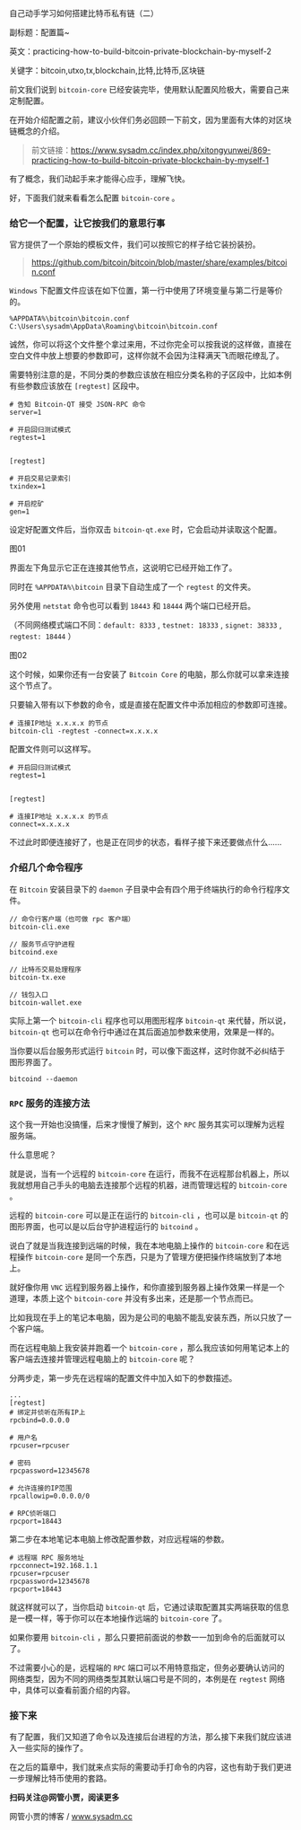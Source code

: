 自己动手学习如何搭建比特币私有链（二）

副标题：配置篇~

英文：practicing-how-to-build-bitcoin-private-blockchain-by-myself-2

关键字：bitcoin,utxo,tx,blockchain,比特,比特币,区块链



前文我们说到 `bitcoin-core` 已经安装完毕，使用默认配置风险极大，需要自己来定制配置。

在开始介绍配置之前，建议小伙伴们务必回顾一下前文，因为里面有大体的对区块链概念的介绍。

> 前文链接：https://www.sysadm.cc/index.php/xitongyunwei/869-practicing-how-to-build-bitcoin-private-blockchain-by-myself-1



有了概念，我们动起手来才能得心应手，理解飞快。

好，下面我们就来看看怎么配置 `bitcoin-core` 。



### 给它一个配置，让它按我们的意思行事

官方提供了一个原始的模板文件，我们可以按照它的样子给它装扮装扮。

> https://github.com/bitcoin/bitcoin/blob/master/share/examples/bitcoin.conf



`Windows` 下配置文件应该在如下位置，第一行中使用了环境变量与第二行是等价的。

```
%APPDATA%\bitcoin\bitcoin.conf
C:\Users\sysadm\AppData\Roaming\bitcoin\bitcoin.conf
```



诚然，你可以将这个文件整个拿过来用，不过你完全可以按我说的这样做，直接在空白文件中放上想要的参数即可，这样你就不会因为注释满天飞而眼花缭乱了。

需要特别注意的是，不同分类的参数应该放在相应分类名称的子区段中，比如本例有些参数应该放在 `[regtest]` 区段中。

```
# 告知 Bitcoin-QT 接受 JSON-RPC 命令
server=1

# 开启回归测试模式
regtest=1


[regtest]

# 开启交易记录索引
txindex=1

# 开启挖矿
gen=1
```



设定好配置文件后，当你双击 `bitcoin-qt.exe` 时，它会启动并读取这个配置。

图01



界面左下角显示它正在连接其他节点，这说明它已经开始工作了。

同时在 `%APPDATA%\bitcoin` 目录下自动生成了一个 `regtest` 的文件夹。

另外使用 `netstat` 命令也可以看到 `18443` 和 `18444` 两个端口已经开启。

（不同网络模式端口不同：`default: 8333` ,  `testnet: 18333` ,  `signet: 38333` ,  `regtest: 18444` ）

图02



这个时候，如果你还有一台安装了 `Bitcoin Core` 的电脑，那么你就可以拿来连接这个节点了。

只要输入带有以下参数的命令，或是直接在配置文件中添加相应的参数即可连接。

```
# 连接IP地址 x.x.x.x 的节点
bitcoin-cli -regtest -connect=x.x.x.x
```

配置文件则可以这样写。

```
# 开启回归测试模式
regtest=1


[regtest]

# 连接IP地址 x.x.x.x 的节点
connect=x.x.x.x
```



不过此时即便连接好了，也是正在同步的状态，看样子接下来还要做点什么......



### 介绍几个命令程序

在 `Bitcoin` 安装目录下的 `daemon` 子目录中会有四个用于终端执行的命令行程序文件。

```
// 命令行客户端（也可做 rpc 客户端）
bitcoin-cli.exe

// 服务节点守护进程
bitcoind.exe

// 比特币交易处理程序
bitcoin-tx.exe

// 钱包入口
bitcoin-wallet.exe
```



实际上第一个 `bitcoin-cli` 程序也可以用图形程序 `bitcoin-qt`  来代替，所以说，`bitcoin-qt` 也可以在命令行中通过在其后面追加参数来使用，效果是一样的。



当你要以后台服务形式运行 `bitcoin` 时，可以像下面这样，这时你就不必纠结于图形界面了。

```
bitcoind --daemon
```



### `RPC` 服务的连接方法

这个我一开始也没搞懂，后来才慢慢了解到，这个 `RPC` 服务其实可以理解为远程服务端。

什么意思呢？

就是说，当有一个远程的 `bitcoin-core` 在运行，而我不在远程那台机器上，所以我就想用自己手头的电脑去连接那个远程的机器，进而管理远程的 `bitcoin-core` 。

远程的 `bitcoin-core` 可以是正在运行的 `bitcoin-cli` ，也可以是 `bitcoin-qt` 的图形界面，也可以是以后台守护进程运行的 `bitcoind` 。

说白了就是当我连接到远端的时候，我在本地电脑上操作的 `bitcoin-core` 和在远程操作 `bitcoin-core` 是同一个东西，只是为了管理方便把操作终端放到了本地上。

就好像你用 `VNC` 远程到服务器上操作，和你直接到服务器上操作效果一样是一个道理，本质上这个 `bitcoin-core` 并没有多出来，还是那一个节点而已。



比如我现在手上的笔记本电脑，因为是公司的电脑不能乱安装东西，所以只放了一个客户端。

而在远程电脑上我安装并跑着一个 `bitcoin-core` ，那么我应该如何用笔记本上的客户端去连接并管理远程电脑上的 `bitcoin-core` 呢？



分两步走，第一步先在远程端的配置文件中加入如下的参数描述。

```
...
[regtest]
# 绑定并侦听在所有IP上
rpcbind=0.0.0.0

# 用户名
rpcuser=rpcuser

# 密码
rpcpassword=12345678

# 允许连接的IP范围
rpcallowip=0.0.0.0/0

# RPC侦听端口
rpcport=18443
```



第二步在本地笔记本电脑上修改配置参数，对应远程端的参数。

```
# 远程端 RPC 服务地址
rpcconnect=192.168.1.1
rpcuser=rpcuser
rpcpassword=12345678
rpcport=18443
```



就这样就可以了，当你启动 `bitcoin-qt` 后，它通过读取配置其实两端获取的信息是一模一样，等于你可以在本地操作远端的 `bitcoin-core` 了。

如果你要用 `bitcoin-cli` ，那么只要把前面说的参数一一加到命令的后面就可以了。

不过需要小心的是，远程端的 `RPC` 端口可以不用特意指定，但务必要确认访问的网络类型，因为不同的网络类型其默认端口号是不同的，本例是在 `regtest` 网络中，具体可以查看前面介绍的内容。



### 接下来

有了配置，我们又知道了命令以及连接后台进程的方法，那么接下来我们就应该进入一些实际的操作了。

在之后的篇章中，我们就来点实际的需要动手打命令的内容，这也有助于我们更进一步理解比特币使用的套路。



**扫码关注@网管小贾，阅读更多**

网管小贾的博客 / www.sysadm.cc
